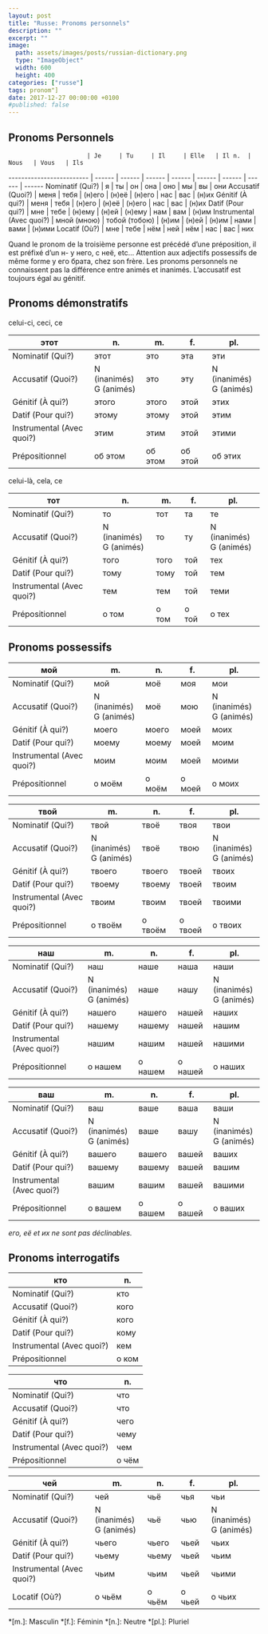```yaml
---
layout: post
title: "Russe: Pronoms personnels"
description: ""
excerpt: ""
image:
  path: assets/images/posts/russian-dictionary.png
  type: "ImageObject"
  width: 600
  height: 400
categories: ["russe"]
tags: pronom"]
date: 2017-12-27 00:00:00 +0100
#published: false
---
```


## Pronoms Personnels

                          | Je     | Tu     | Il     | Elle   | Il n.  | Nous   | Vous   | Ils
------------------------- | ------ | ------ | ------ | ------ | ------ | ------ | ------ | ------
Nominatif (Qui?)          | я      | ты     | он     | она    | оно    | мы     | вы     | они
Accusatif (Quoi?)         | меня   | тебя   | (н)его | (н)её  | (н)его | нас    | вас    | (н)их
Génitif (À qui?)          | меня   | тебя   | (н)его | (н)её  | (н)его | нас    | вас    | (н)их
Datif (Pour qui?)         | мне    | тебе   | (н)ему | (н)ей  | (н)ему | нам    | вам    | (н)им
Instrumental (Avec quoi?) | мной (мною) | тобой (тобою) | (н)им  | (н)ей  | (н)им  | нами   | вами   | (н)ими
Locatif (Où?)             | мне    | тебе   | нём    | ней    | нём    | наc    | вас    | них

Quand le pronom de la troisième personne est précédé d’une préposition, il est préfixé d’un н- у него, с неё, etc…
Attention aux adjectifs possessifs de même forme у его брата, chez son frère.
Les pronoms personnels ne connaissent pas la différence entre animés et inanimés.
L’accusatif est toujours égal au génitif.


## Pronoms démonstratifs

celui-ci, ceci, ce

этот                      | n.      | m.      | f.      | pl.
------------------------- | ------- | ------- | ------- | -------
Nominatif (Qui?)          | этот    | это     | эта     | эти
Accusatif (Quoi?)         | N (inanimés)<br>G (animés) | это | эту | N (inanimés)<br>G (animés)
Génitif (À qui?)          | этого   | этого   | этой    | этих
Datif (Pour qui?)         | этому   | этому   | этой    | этим
Instrumental (Avec quoi?) | этим    | этим    | этой    | этими
Prépositionnel            | об этом | об этом | об этой | об этих

celui-là, cela, ce

тот                       | n.      | m.      | f.      | pl.
------------------------- | ------- | ------- | ------- | -------
Nominatif (Qui?)          | то      | тот     | та      | те
Accusatif (Quoi?)         | N (inanimés)<br>G (animés) | то | ту | N (inanimés)<br>G (animés)
Génitif (À qui?)          | того    | того    | той     | тех
Datif (Pour qui?)         | тому    | тому    | той     | тем
Instrumental (Avec quoi?) | тем     | тем     | той     | теми
Prépositionnel            | о том   | о том   | о той   | о тех



## Pronoms possessifs

мой                       | m.      | n.      | f.      | pl.
------------------------- | ------- | ------- | ------- | -------
Nominatif (Qui?)          | мой     | моё     | моя     | мои
Accusatif (Quoi?)         | N (inanimés)<br>G (animés) | моё | мою | N (inanimés)<br>G (animés)
Génitif (À qui?)          | моего   | моего   | моей    | моих
Datif (Pour qui?)         | моему   | моему   | моей    | моим
Instrumental (Avec quoi?) | моим    | моим    | моей    | моими
Prépositionnel            | о моём  | о моём  | о моей  | о моих

твой                      | m.      | n.      | f.      | pl.
------------------------- | ------- | ------- | ------- | -------
Nominatif (Qui?)          | твой    | твоё    | твоя    | твои
Accusatif (Quoi?)         | N (inanimés)<br>G (animés)  | твоё | твою | N (inanimés)<br>G (animés)
Génitif (À qui?)          | твоего  | твоего  | твоей   | твоих
Datif (Pour qui?)         | твоему  | твоему  | твоей   | твоим
Instrumental (Avec quoi?) | твоим   | твоим   | твоей   | твоими
Prépositionnel            | о твоём | о твоём | о твоей | о твоих

наш                       | m.      | n.      | f.      | pl.
------------------------- | ------- | ------- | ------- | -------
Nominatif (Qui?)          | наш     | наше    | наша    | наши
Accusatif (Quoi?)         | N (inanimés)<br>G (animés)  | наше | нашу | N (inanimés)<br>G (animés)
Génitif (À qui?)          | нашего  | нашего  | нашей   | наших
Datif (Pour qui?)         | нашему  | нашему  | нашей   | нашим
Instrumental (Avec quoi?) | нашим   | нашим   | нашей   | нашими
Prépositionnel            | о нашем | о нашем | о нашей | о наших

ваш                       | m.      | n.      | f.      | pl.
------------------------- | ------- | ------- | ------- | -------
Nominatif (Qui?)          | ваш     | ваше    | ваша    | ваши
Accusatif (Quoi?)         | N (inanimés)<br>G (animés)  | ваше | вашу | N (inanimés)<br>G (animés)
Génitif (À qui?)          | вашего  | вашего  | вашей   | ваших
Datif (Pour qui?)         | вашему  | вашему  | вашей   | вашим
Instrumental (Avec quoi?) | вашим   | вашим   | вашей   | вашими
Prépositionnel            | о вашем | о вашем | о вашей | о ваших

*его, её et их ne sont pas déclinables.*


## Pronoms interrogatifs

кто                       | n.
------------------------- | -------
Nominatif (Qui?)          | кто
Accusatif (Quoi?)         | кого
Génitif (À qui?)          | кого
Datif (Pour qui?)         | кому
Instrumental (Avec quoi?) | кем
Prépositionnel | о ком

что                       | n.
------------------------- | -------
Nominatif (Qui?)          | что
Accusatif (Quoi?)         | что
Génitif (À qui?)          | чего
Datif (Pour qui?)         | чему
Instrumental (Avec quoi?) | чем
Prépositionnel | о чём

чей                       | m.      | n.      | f.      | pl.
------------------------- | ------- | ------- | ------- | -------
Nominatif (Qui?)          | чей     | чьё     | чья     | чьи
Accusatif (Quoi?)         | N (inanimés)<br>G (animés)  | чьё | чью | N (inanimés)<br>G (animés)
Génitif (À qui?)          | чьего   | чьего   | чьей    | чьих
Datif (Pour qui?)         | чьему   | чьему   | чьей    | чьим
Instrumental (Avec quoi?) | чьим    | чьим    | чьей    | чьими
Locatif (Où?)             | о чьём  | о чьём  | о чьей  | о чьих


*[m.]: Masculin
*[f.]: Féminin
*[n.]: Neutre
*[pl.]: Pluriel
